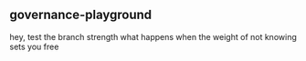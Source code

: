 ## governance-playground
hey, test the branch strength 
what happens when the weight of 
not knowing sets you free
